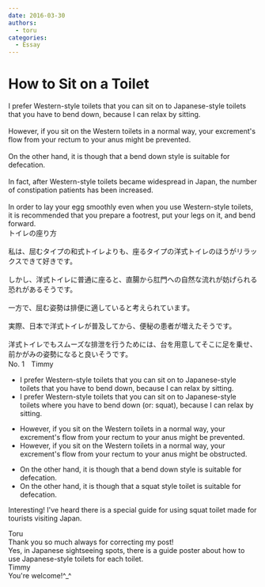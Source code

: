 ```yaml
---
date: 2016-03-30
authors:
  - toru
categories:
  - Essay
---
```


<h1 id="subject_show">How to Sit on a Toilet</h1>
<div class="date" hidden>Mar 30, 2016 17:10</div>
<div id="post"><div id="body_show_ori">
I prefer Western-style toilets that you can sit on to Japanese-style toilets that you have to bend down, because I can relax by sitting.<br/><br/>However, if you sit on the Western toilets in a normal way, your excrement's flow from your rectum to your anus might be prevented.<br/><br/>On the other hand, it is though that a bend down style is suitable for defecation.<br/><br/>In fact, after Western-style toilets became widespread in Japan, the number of constipation patients has been increased.<br/><br/>In order to lay your egg smoothly even when you use Western-style toilets, it is recommended that you prepare a footrest, put your legs on it, and bend forward.
</div></div>

<!-- more -->

<div id="post_ja"><div id="body_show_mo">
トイレの座り方<br/><br/>私は、屈むタイプの和式トイレよりも、座るタイプの洋式トイレのほうがリラックスできて好きです。<br/><br/>しかし、洋式トイレに普通に座ると、直腸から肛門への自然な流れが妨げられる恐れがあるそうです。<br/><br/>一方で、屈む姿勢は排便に適していると考えられています。<br/><br/>実際、日本で洋式トイレが普及してから、便秘の患者が増えたそうです。<br/><br/>洋式トイレでもスムーズな排泄を行うためには、台を用意してそこに足を乗せ、前かがみの姿勢になると良いそうです。
</div></div>
<div id="block"><div class="first_name"> No. 1　<span class="just_name">Timmy</span></div><div id="block2">
<ul class="correction_field">
<li class="incorrect">I prefer Western-style toilets that you can sit on to Japanese-style toilets that you have to bend down, because I can relax by sitting.</li>
<li class="corrected correct">
I prefer Western-style toilets that you can sit on to Japanese-style toilets <span class="f_blue">where</span> you have to bend down (or: <span class="f_blue">squat</span>), because I can relax by sitting.
</li>
</ul>
<ul class="correction_field">
<li class="incorrect">However, if you sit on the Western toilets in a normal way, your excrement's flow from your rectum to your anus might be prevented.</li>
<li class="corrected correct">
However, if you sit on the Western toilets in a normal way, your excrement's flow from your rectum to your anus might be <span class="f_blue">obstructed</span>.
</li>
</ul>
<ul class="correction_field">
<li class="incorrect">On the other hand, it is though that a bend down style is suitable for defecation.</li>
<li class="corrected correct">
On the other hand, it is though that a <span class="f_blue">squat </span>style <span class="f_blue">toilet</span> is suitable for defecation.
</li>
</ul>
<p class="comment_small">
 Interesting! I've heard there is a special guide for using squat toilet made for tourists visiting Japan.
</p>

</div><div class="name"><span class="just_name">Toru</span><br>
Thank you so much always for correcting my post!<br/>Yes, in Japanese sightseeing spots, there is a guide poster about how to use Japanese-style toilets for each toilet.
</div>
<div class="name"><span class="just_name">Timmy</span><br>
You're welcome!^_^
</div>
</div>
